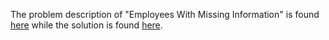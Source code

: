 The problem description of "Employees With Missing Information" is found [here](https://leetcode.com/problems/employees-with-missing-information/) while the solution is found [here](https://github.com/aurimas13/Solutions-To-Problems/blob/main/LeetCode/Pandas%20Solutions/Employees%20With%20Missing%20Information/employees.py).
